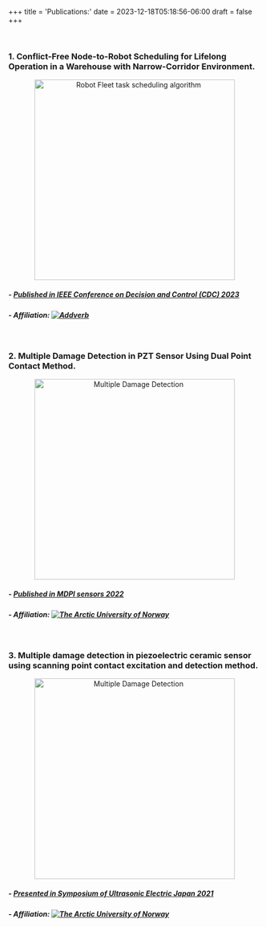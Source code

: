 +++
title = 'Publications:'
date = 2023-12-18T05:18:56-06:00
draft = false
+++
<!-- <div style="text-align:center;">Authors: Joel Goh, Maximiliano Palay, Rahul Roy, Sophia Schiffer, Jialu Yu</div> -->

<!-- ## Publications: -->

<br>
<!-- {{< youtube HQIWntieInI>}}   -->

### 1. Conflict-Free Node-to-Robot Scheduling for Lifelong Operation in a Warehouse with Narrow-Corridor Environment.

<div style="text-align: center; margin-bottom: 20px;">
    <img src="/images/publication/Overview_pic.png" alt="Robot Fleet task scheduling algorithm" width="400" height="auto">
</div>

##### - **[Published in IEEE Conference on Decision and Control (CDC) 2023](https://ieeexplore.ieee.org/document/10384309)**
##### - Affiliation: [![Addverb](https://img.shields.io/badge/Addverb-red?style=flat&scale=5)](https://addverb.com/)
<br>
<!-- Some format Options -->
<!-- - Link: https://ieeexplore.ieee.org/document/10384309 -->
<!-- For colouring parts -->
<!-- - <span style="color:red;">[Addverb]</span>(https://addverb.com/) -->
<!-- for markdown linking -->
<!-- - Affiliation: [Addverb][Addverb] -->
<!-- for html linking -->
<!-- - Affiliation: <a href="https://addverb.com/" style="color:red;">Addverb</a> -->
<!-- for iconised link -->
<!-- - Affiliation: [![Addverb](https://img.shields.io/badge/Addverb-red)](https://addverb.com/) -->
<!-- for bold and hover link -->
<!-- - Affiliation: **[Addverb](https://addverb.com/)** -->
<!-- custom icon, slightly scaled -->


### 2. Multiple Damage Detection in PZT Sensor Using Dual Point Contact Method.

<div style="text-align: center; margin-bottom: 20px;">
    <img src="/images/publication/Setup_fig1.png" alt="Multiple Damage Detection " width="400" height="auto">
</div>

##### - **[Published in MDPI sensors 2022](https://www.mdpi.com/1424-8220/22/23/9161)**
##### - Affiliation: [![The Arctic University of Norway](https://img.shields.io/badge/Arctic_Univeristy-Norway-blue?style=flat&scale=5)](https://en.uit.no/startsida)
<br>


### 3. Multiple damage detection in piezoelectric ceramic sensor using scanning point contact excitation and detection method.

<div style="text-align: center; margin-bottom: 20px;">
    <img src="/images/publication/Setup_fig3.png" alt="Multiple Damage Detection " width="400" height="auto">
</div>

##### - **[Presented in Symposium of Ultrasonic Electric Japan 2021](https://www.use-dl.org/2021/proceedings/pdf/2Pb2-2.pdf)**
##### - Affiliation: [![The Arctic University of Norway](https://img.shields.io/badge/Arctic_Univeristy-Norway-blue?style=flat&scale=5)](https://en.uit.no/startsida)

